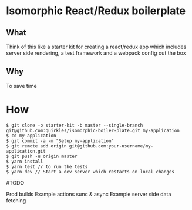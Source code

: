 # Isomorphic React/Redux boilerplate

## What

Think of this like a starter kit for creating a react/redux app which includes server side rendering, a test framework and a webpack config out the box

## Why

To save time

# How

```
$ git clone -o starter-kit -b master --single-branch git@github.com:quirkles/isomorphic-boiler-plate.git my-application
$ cd my-application
$ git commit -a -m "Setup my-application"
$ git remote add origin git@github.com:your-username/my-application.git
$ git push -u origin master
$ yarn install
$ yarn test // to run the tests
$ yarn dev // Start a dev server which restarts on local changes

```

#TODO

Prod builds
Example actions sunc & async
Example server side data fetching
